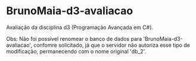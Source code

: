 # BrunoMaia-d3-avaliacao

Avaliação da disciplina d3 (Programação Avançada em C#).

Obs: Não foi possível renomear o banco de dados para 'BrunoMaia-d3-avaliacao', confomre solicitado, já que o servidor não autoriza esse tipo de modificação, permanecendo com o nome original 'db_2'.
